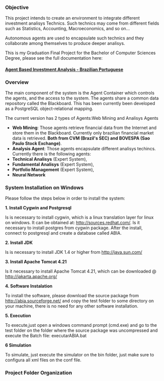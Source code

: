 ### **Objective**

This project intends to create an environment to integrate different investment analisys Technics. Such technics may come from different fields such as Statistics, Accounting, Macroeconomics, and so on... 

Autonomous agents are used to encapsulate such technics and they collaborate among themselves to produce deeper analisys. 

This is my Graduation Final Project for the Bachelor of Computer Sciences Degree, please see the full documentation here:

#### [Agent Based Investment Analysis - Brazilian Portuguese](doc/TCII.pdf)

### **Overview**

The main component of the system is the Agent Container which controls the agents, and the access to the system. The agents share a common data repository called the Blackboard. This has been currently been developed as a PostgreSQL object-relational mapping. 

The current version has 2 types of Agents:Web Mining and Analisys Agents
* **Web Mining**: Those agents retrieve financial data from the Internet and store them in the Blackboard. Currently only brazilian financial market data is retrieved. **Both from CVM (Brazil's SEC) and BOVESPA (Sao Paulo Stock Exchange)**.
* **Analysis Agent**: Those agents encapsulate different analisys techincs. Currently there is the following agents:
* **Technical Analisys** (Expert System), 
* **Fundamental Analisys** (Expert System),
* **Portfolio Management** (Expert System),
* **Neural Network**

### **System Installation on Windows**

Please follow the steps below in order to install the system:

**1. Install Cygwin and Postgresql**

Is is necessary to install cygwin, which is a linux translation layer for linux on windows. It can be obtained at: http://sources.redhat.com/. Is it necessary to  install postgres from cygwin package.
After the install, connect to postgresql and create a database called ABIA.

**2. Install JDK**

Is is necessary to install JDK 1.4 or higher from http://java.sun.com/

**3. Install Apache Tomcat 4.21**

Is it necessary to install Apache Tomcat 4.21, which can be downloaded @ http://jakarta.apache.org/

**4. Software Instalation**

To install the software, please download the source package from  http://abia.sourceforge.net/ and copy the test folder to some directory on your machine, there is no need for any other software installation.

**5. Execution**

To execute,just open a windows command prompt (cmd.exe) and go to the test folder on the folder where the source package was uncompressed and execute the Batch file: executarABIA.bat

**6 Simulation**

To simulate, just execute the simulator on the bin folder, just make sure to configura all xml files on the conf file.

### Project Folder Organization
